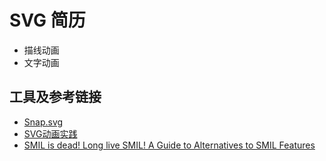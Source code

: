 # SVG 简历
* 描线动画
* 文字动画

## 工具及参考链接
* [Snap.svg](http://snapsvg.io/)
* [SVG动画实践](http://weixin.github.io/resources/slide/cssconf2016/nikki/html/slides.html)
* [SMIL is dead! Long live SMIL! A Guide to Alternatives to SMIL Features](https://css-tricks.com/smil-is-dead-long-live-smil-a-guide-to-alternatives-to-smil-features/)